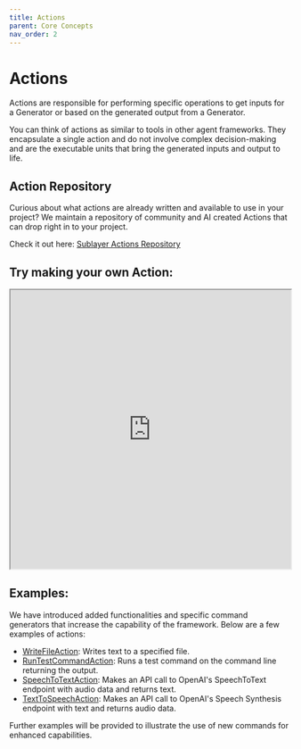 ```yaml
---
title: Actions
parent: Core Concepts
nav_order: 2
---
```


# Actions

Actions are responsible for performing specific operations to get inputs for a Generator or based on the generated output from a Generator.

You can think of actions as similar to tools in other agent frameworks. They encapsulate a single action and do not involve complex decision-making and are the executable units that bring the generated inputs and output to life.

## Action Repository

Curious about what actions are already written and available to use in your
project? We maintain a repository of community and AI created Actions that can
drop right in to your project.

Check it out here: [Sublayer Actions Repository](https://github.com/sublayerapp/sublayer_actions)

## Try making your own Action:

<iframe src="https://blueprints.sublayer.com/interactive-code-generator/sublayer-actions" width="100%" height="500px"></iframe>

## Examples:

We have introduced added functionalities and specific command generators that increase the capability of the framework. Below are a few examples of actions:

- [WriteFileAction](https://github.com/sublayerapp/tddbot/blob/43297c5da9445bd6c8882d5e3876cff5fc6b2650/lib/tddbot/sublayer/actions/write_file_action.rb): Writes text to a specified file.
- [RunTestCommandAction](https://github.com/sublayerapp/tddbot/blob/43297c5da9445bd6c8882d5e3876cff5fc6b2650/lib/tddbot/sublayer/actions/run_test_command_action.rb): Runs a test command on the command line returning the output.
- [SpeechToTextAction](https://github.com/sublayerapp/rails_llm_voice_chat_example/blob/93300f268dde359b58c92a60db4b54d128d9d965/lib/sublayer/actions/speech_to_text_action.rb): Makes an API call to OpenAI's SpeechToText endpoint with audio data and returns text.
- [TextToSpeechAction](https://github.com/sublayerapp/rails_llm_voice_chat_example/blob/93300f268dde359b58c92a60db4b54d128d9d965/lib/sublayer/actions/text_to_speech_action.rb): Makes an API call to OpenAI's Speech Synthesis endpoint with text and returns audio data.

Further examples will be provided to illustrate the use of new commands for enhanced capabilities.